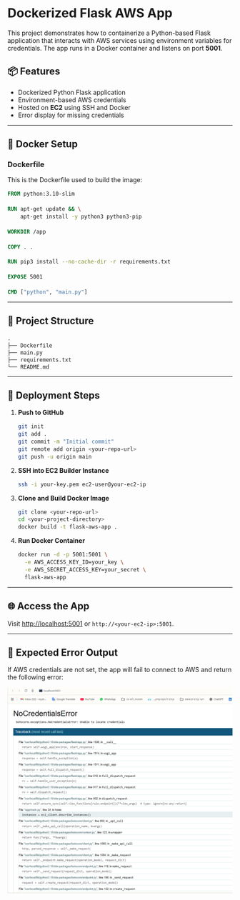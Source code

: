 # Dockerized Flask AWS App

This project demonstrates how to containerize a Python-based Flask application that interacts with AWS services using environment variables for credentials. The app runs in a Docker container and listens on port **5001**.

## 📦 Features

- Dockerized Python Flask application
- Environment-based AWS credentials
- Hosted on **EC2** using SSH and Docker
- Error display for missing credentials

---

## 🐳 Docker Setup

### Dockerfile

This is the Dockerfile used to build the image:

```dockerfile
FROM python:3.10-slim

RUN apt-get update && \
    apt-get install -y python3 python3-pip

WORKDIR /app

COPY . .

RUN pip3 install --no-cache-dir -r requirements.txt

EXPOSE 5001

CMD ["python", "main.py"]
```

---

## 📁 Project Structure

```
.
├── Dockerfile
├── main.py
├── requirements.txt
└── README.md
```

---

## 🚀 Deployment Steps

1. **Push to GitHub**

   ```bash
   git init
   git add .
   git commit -m "Initial commit"
   git remote add origin <your-repo-url>
   git push -u origin main
   ```

2. **SSH into EC2 Builder Instance**

   ```bash
   ssh -i your-key.pem ec2-user@your-ec2-ip
   ```

3. **Clone and Build Docker Image**

   ```bash
   git clone <your-repo-url>
   cd <your-project-directory>
   docker build -t flask-aws-app .
   ```

4. **Run Docker Container**

   ```bash
   docker run -d -p 5001:5001 \
     -e AWS_ACCESS_KEY_ID=your_key \
     -e AWS_SECRET_ACCESS_KEY=your_secret \
     flask-aws-app
   ```

---

## 🌐 Access the App

Visit [http://localhost:5001](http://localhost:5001) or `http://<your-ec2-ip>:5001`.

---

## 🐞 Expected Error Output

If AWS credentials are not set, the app will fail to connect to AWS and return the following error:

![alt text](<error messege.png>)